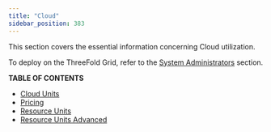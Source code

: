 ```yaml
---
title: "Cloud"
sidebar_position: 383
---
```




This section covers the essential information concerning Cloud utilization.

To deploy on the ThreeFold Grid, refer to the [System Administrators](../../documentation/system_administrators/system_administrators) section.

**TABLE OF CONTENTS**

- [Cloud Units](./cloudunits)
- [Pricing](pricing_toc/pricing_toc)
- [Resource Units](./resource_units_calc_cloudunits)
- [Resource Units Advanced](./resourceunits_advanced)